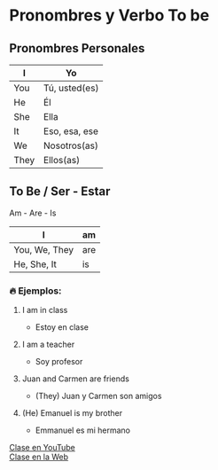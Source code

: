 # Pronombres y Verbo To be

## Pronombres Personales

|I      |Yo                 |
|-----|--------------|
|You |Tú, usted(es) |
|He   |Él                  |   
|She  |Ella               |  
|It      |Eso, esa, ese |   
|We   |Nosotros(as) |   
|They |Ellos(as)        |   

## To Be / Ser - Estar

Am - Are - Is

|I                       |am |
|----------------|-----|
|You, We, They |are  |
|He, She, It       |is     |

### 🔥 Ejemplos:   

1. I am in class   
	- Estoy en clase  

2. I am a teacher   
	- Soy profesor   

3. Juan and Carmen are friends   
	- (They) Juan y Carmen son amigos  

4. (He) Emanuel is my brother   
	- Emmanuel es mi hermano


[Clase en YouTube](https://www.youtube.com/watch?v=dFJvNYdKGrA&list=PLgrNDDl9MxYmUmf19zPiljdg8FKIRmP78&index=1)    
[Clase en la Web](https://www.pacho8a.com/ingl%C3%A9s/curso-ingl%C3%A9s-desde-cero/lecci%C3%B3n-1/)